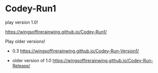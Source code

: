 # Codey-Run1
play version 1.0!

https://wingsoffirerainwing.github.io/Codey-Run1/



Play older versions!

* 0.3 https://wingsoffirerainwing.github.io/Codey-Run-Version1/

* older version of 1.0 https://wingsoffirerainwing.github.io/Codey-Run-Release/
